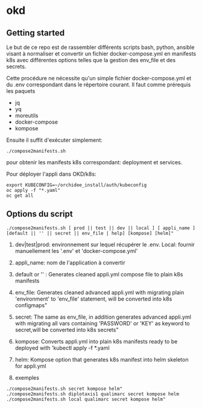 # okd



## Getting started

Le but de ce repo est de rassembler différents scripts bash, python, ansible visant à normaliser et convertir un fichier docker-compose.yml en manifests k8s avec différentes options telles que la gestion des env_file et des secrets.

Cette procédure ne nécessite qu'un simple fichier docker-compose.yml et du .env correspondant dans le répertoire courant. 
Il faut comme prérequis les paquets 
- jq
- yq
- moreutils
- docker-compose
- kompose

Ensuite il suffit d'exécuter simplement:
```
./compose2manifests.sh 
```

pour obtenir les manifests k8s correspondant: deployment et services.

Pour déployer l'appli dans OKD/k8s:
```
export KUBECONFIG=~/orchidee_install/auth/kubeconfig
oc apply -f "*.yaml"
oc get all

```
## Options du script

```
./compose2manifests.sh [ prod || test || dev || local ] [ appli_name ] [default || '' || secret || env_file | help] [kompose] [helm]"

```

1. dev|test|prod: environnement sur lequel récupérer le .env. Local: fournir manuellement les '.env' et 'docker-compose.yml'

2. appli_name: nom de l'application à convertir

3. default or '' : Generates cleaned appli.yml compose file to plain k8s manifests

4. env_file: Generates cleaned advanced appli.yml with migrating plain 'environment' to 'env_file' statement, will be converted into k8s configmaps"

5. secret: The same as env_file, in addition generates advanced appli.yml with migrating all vars containing 'PASSWORD' or 'KEY' as keyword to secret,will be converted into k8s secrets"

6. kompose: Converts appli.yml into plain k8s manifests ready to be deployed with 'kubectl apply -f *.yaml

7. helm: Kompose option that generates k8s manifest into helm skeleton for appli.yml

8. exemples
```
./compose2manifests.sh secret kompose helm"
./compose2manifests.sh diplotaxis1 qualimarc secret kompose helm ./compose2manifests.sh local qualimarc secret kompose helm"
```
